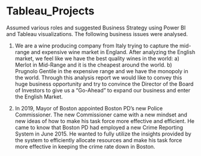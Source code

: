 # Tableau_Projects

Assumed various roles and suggested Business Strategy using Power BI and Tableau visualizations. The following business issues were analysed.

1. We are a wine producing company from Italy trying to capture the mid-range and expensive wine market in England. After analyzing the English market, we feel like we have the best quality wines in the world:
		a)	Merlot in Mid-Range and it is the cheapest around the world.
		b)	Prugnolo Gentile in the expensive range and we have the monopoly in the world.
Through this analysis report we would like to convey this huge business opportunity and try to convince the Director of the Board of Investors to give us a “Go-Ahead” to expand our business and enter the English Market.

2. In 2019, Mayor of Boston appointed Boston PD’s new Police Commissioner. The new Commissioner came with a new mindset and new ideas of how to make his task force more effective and efficient. He came to know that Boston PD had employed a new Crime Reporting System in June 2015. He wanted to fully utilize the insights provided by the system to efficiently allocate resources and make his task force more effective in keeping the crime rate down in Boston.
